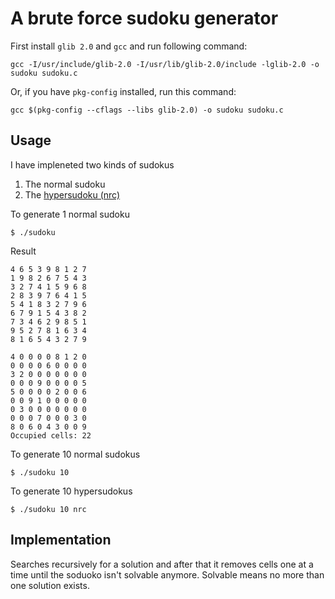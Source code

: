 # A brute force sudoku generator
First install `glib 2.0` and `gcc` and run following command:

    gcc -I/usr/include/glib-2.0 -I/usr/lib/glib-2.0/include -lglib-2.0 -o sudoku sudoku.c
    
Or, if you have `pkg-config` installed, run this command:
    
    gcc $(pkg-config --cflags --libs glib-2.0) -o sudoku sudoku.c
   
## Usage
I have impleneted two kinds of sudokus

1. The normal sudoku
2. The [hypersudoku (nrc)](https://en.wikipedia.org/wiki/Sudoku#Hypersudoku)

To generate 1 normal sudoku

    $ ./sudoku
    
Result

    4 6 5 3 9 8 1 2 7
    1 9 8 2 6 7 5 4 3
    3 2 7 4 1 5 9 6 8
    2 8 3 9 7 6 4 1 5
    5 4 1 8 3 2 7 9 6
    6 7 9 1 5 4 3 8 2
    7 3 4 6 2 9 8 5 1
    9 5 2 7 8 1 6 3 4
    8 1 6 5 4 3 2 7 9
    
    4 0 0 0 0 8 1 2 0
    0 0 0 0 6 0 0 0 0
    3 2 0 0 0 0 0 0 0
    0 0 0 9 0 0 0 0 5
    5 0 0 0 0 2 0 0 6
    0 0 9 1 0 0 0 0 0
    0 3 0 0 0 0 0 0 0
    0 0 0 7 0 0 0 3 0
    8 0 6 0 4 3 0 0 9
    Occupied cells: 22
    
To generate 10 normal sudokus

    $ ./sudoku 10
    
To generate 10 hypersudokus

    $ ./sudoku 10 nrc
    
## Implementation
Searches recursively for a solution and after that it removes cells one at a time until the soduoko isn't solvable
anymore. Solvable means no more than one solution exists. 